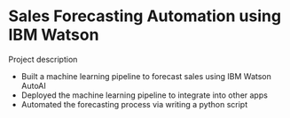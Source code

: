 # Sales Forecasting Automation using IBM Watson

Project description
- Built a machine learning pipeline to forecast sales using IBM Watson AutoAI
- Deployed the machine learning pipeline to integrate into other apps
- Automated the forecasting process via writing a python script
